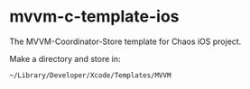 # mvvm-c-template-ios
The MVVM-Coordinator-Store template for Chaos iOS project.

Make a directory and store in:

```
~/Library/Developer/Xcode/Templates/MVVM
```
